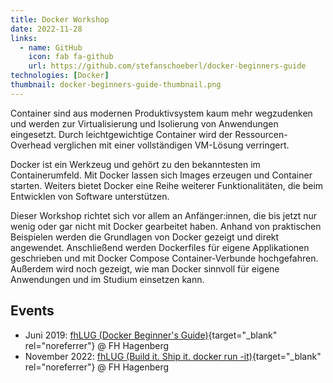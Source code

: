 ```yaml
---
title: Docker Workshop
date: 2022-11-28
links:
  - name: GitHub
    icon: fab fa-github
    url: https://github.com/stefanschoeberl/docker-beginners-guide
technologies: [Docker]
thumbnail: docker-beginners-guide-thumbnail.png
---
```


Container sind aus modernen Produktivsystem kaum mehr wegzudenken und werden zur Virtualisierung und Isolierung von Anwendungen eingesetzt.
Durch leichtgewichtige Container wird der Ressourcen-Overhead verglichen mit einer vollständigen VM-Lösung verringert.

Docker ist ein Werkzeug und gehört zu den bekanntesten im Containerumfeld.
Mit Docker lassen sich Images erzeugen und Container starten.
Weiters bietet Docker eine Reihe weiterer Funktionalitäten, die beim Entwicklen von Software unterstützen.

Dieser Workshop richtet sich vor allem an Anfänger:innen, die bis jetzt nur wenig oder gar nicht mit Docker gearbeitet haben.
Anhand von praktischen Beispielen werden die Grundlagen von Docker gezeigt und direkt angewendet.
Anschließend werden Dockerfiles für eigene Applikationen geschrieben und mit Docker Compose Container-Verbunde hochgefahren.
Außerdem wird noch gezeigt, wie man Docker sinnvoll für eigene Anwendungen und im Studium einsetzen kann.

## Events
* Juni 2019: [fhLUG (Docker Beginner's Guide)](https://fhlug.at/2019/06/workshop-docker-beginners-guide){target="_blank" rel="noreferrer"} @ FH Hagenberg
* November 2022: [fhLUG (Build it. Ship it. docker run -it)](https://fhlug.at/2022/11/build-it-ship-it-docker-run-it/){target="_blank" rel="noreferrer"} @ FH Hagenberg
